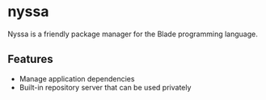 # nyssa
Nyssa is a friendly package manager for the Blade programming language.


## Features

- Manage application dependencies
- Built-in repository server that can be used privately